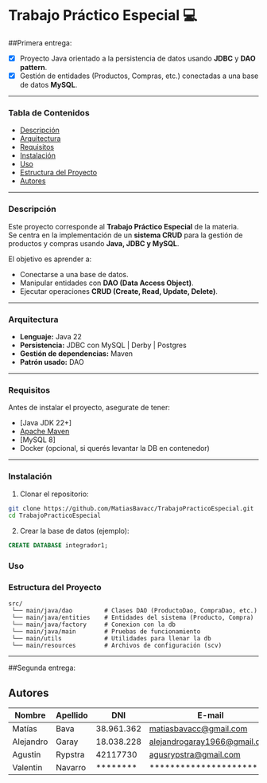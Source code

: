 # Trabajo Práctico Especial :computer:


##Primera entrega:

- [x] Proyecto Java orientado a la persistencia de datos usando **JDBC** y **DAO pattern**.
- [x] Gestión de entidades (Productos, Compras, etc.) conectadas a una base de datos **MySQL**.

---

### Tabla de Contenidos
- [Descripción](#descripción)
- [Arquitectura](#arquitectura)
- [Requisitos](#requisitos)
- [Instalación](#instalación)
- [Uso](#uso)
- [Estructura del Proyecto](#estructura-del-proyecto)
- [Autores](#autores)

---

### Descripción
Este proyecto corresponde al **Trabajo Práctico Especial** de la materia.  
Se centra en la implementación de un **sistema CRUD** para la gestión de productos y compras usando **Java, JDBC y MySQL**.  

El objetivo es aprender a:
- Conectarse a una base de datos.  
- Manipular entidades con **DAO (Data Access Object)**.  
- Ejecutar operaciones **CRUD (Create, Read, Update, Delete)**.  

---

### Arquitectura
- **Lenguaje:** Java 22  
- **Persistencia:** JDBC con MySQL | Derby | Postgres  
- **Gestión de dependencias:** Maven  
- **Patrón usado:** DAO  

---

### Requisitos
Antes de instalar el proyecto, asegurate de tener:  
- [Java JDK 22+]
- [Apache Maven](https://maven.apache.org/)  
- [MySQL 8]
- Docker (opcional, si querés levantar la DB en contenedor)  

---

### Instalación

1. Clonar el repositorio:
```bash
git clone https://github.com/MatiasBavacc/TrabajoPracticoEspecial.git
cd TrabajoPracticoEspecial
```

2. Crear la base de datos (ejemplo):
```sql
CREATE DATABASE integrador1;
```

### Uso

### Estructura del Proyecto
```
src/
 └── main/java/dao         # Clases DAO (ProductoDao, CompraDao, etc.)
 └── main/java/entities    # Entidades del sistema (Producto, Compra)
 └── main/java/factory     # Conexion con la db
 └── main/java/main        # Pruebas de funcionamiento
 └── main/utils            # Utilidades para llenar la db
 └── main/resources        # Archivos de configuración (scv)
```

---


##Segunda entrega:



## Autores

| Nombre    | Apellido | DNI         | E-mail                        | Sede   |
|-----------|----------|-------------|-------------------------------|--------|
| Matías    | Bava     | 38.961.362  | matiasbavacc@gmail.com        | Tandil |
| Alejandro | Garay    | 18.038.228  | alejandrogaray1966@gmail.com  | Tandil |
| Agustin   | Rypstra  | 42117730    | agusrypstra@gmail.com         | Tandil |
| Valentin  | Navarro  | ********    | *********************         | Tandil |
